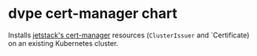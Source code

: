 # dvpe cert-manager chart

Installs [jetstack's cert-manager](https://cert-manager.io) resources (`ClusterIssuer` and `Certificate) on an existing Kubernetes cluster.